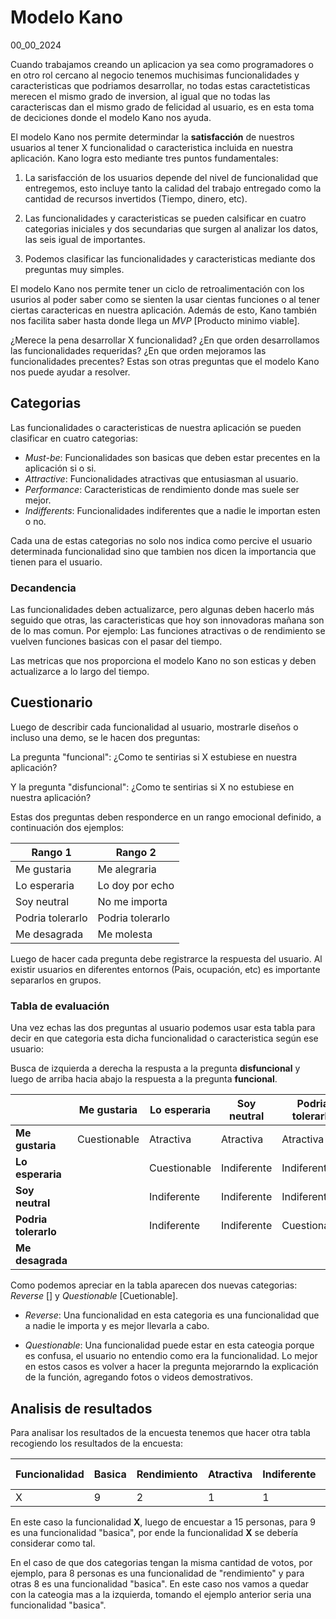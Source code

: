 # Modelo Kano
00_00_2024

Cuando trabajamos creando un aplicacion ya sea como programadores o en otro rol cercano al negocio tenemos muchisimas funcionalidades y caracteristicas que podriamos desarrollar, no todas estas caractetisticas merecen el mismo grado de inversion, al igual que no todas las caracteriscas dan el mismo grado de felicidad al usuario, es en esta toma de deciciones donde el modelo Kano nos ayuda.

El modelo Kano nos permite determindar la **satisfacción** de nuestros usuarios al tener X funcionalidad o caracteristica incluida en nuestra aplicación. Kano logra esto mediante tres puntos fundamentales:

1. La sarisfacción de los usuarios depende del nivel de funcionalidad que entregemos, esto incluye tanto la calidad del trabajo entregado como la cantidad de recursos invertidos (Tiempo, dinero, etc).

2. Las funcionalidades y caracteristicas se pueden calsificar en cuatro categorias iniciales y dos secundarias que surgen al analizar los datos, las seis igual de importantes.

3. Podemos clasificar las funcionalidades y caracteristicas mediante dos preguntas muy simples.

El modelo Kano nos permite tener un ciclo de retroalimentación con los usurios al poder saber como se sienten la usar cientas funciones o al tener ciertas caractericas en nuestra aplicación. Además de esto, Kano también nos facilita saber hasta donde llega un *MVP* [Producto minimo viable].

¿Merece la pena desarrollar X funcionalidad? ¿En que orden desarrollamos las funcionalidades requeridas? ¿En que orden mejoramos las funcionalidades precentes? Estas son otras preguntas que el modelo Kano nos puede ayudar a resolver.

## Categorias

Las funcionalidades o caracteristicas de nuestra aplicación se pueden clasificar en cuatro categorias:

* *Must-be*: Funcionalidades son basicas que deben estar precentes en la aplicación si o si.
* *Attractive*: Funcionalidades atractivas que entusiasman al usuario.
* *Performance*: Caracteristicas de rendimiento donde mas suele ser mejor.
* *Indifferents*: Funcionalidades indiferentes que a nadie le importan esten o no.

Cada una de estas categorias no solo nos indica como percive el usuario determinada funcionalidad sino que tambien nos dicen la importancia que tienen para el usuario.

### Decandencia

Las funcionalidades deben actualizarce, pero algunas deben hacerlo más seguido que otras, las caracteristicas que hoy son innovadoras mañana son de lo mas comun. Por ejemplo: Las funciones atractivas o de rendimiento se vuelven funciones basicas con el pasar del tiempo.

Las metricas que nos proporciona el modelo Kano no son esticas y deben actualizarce a lo largo del tiempo.

## Cuestionario

Luego de describir cada funcionalidad al usuario, mostrarle diseños o incluso una demo, se le hacen dos preguntas:

La pregunta "funcional": ¿Como te sentirias si X estubiese en nuestra aplicación? 

Y la pregunta "disfuncional": ¿Como te sentirias si X no estubiese en nuestra aplicación?

Estas dos preguntas deben responderce en un rango emocional definido, a continuación dos ejemplos:

| Rango 1 | Rango 2 |
|--|--|
| Me gustaria | Me alegraria |
| Lo esperaria  | Lo doy por echo |
| Soy neutral | No me importa |
| Podria tolerarlo | Podria tolerarlo |
| Me desagrada | Me molesta |

Luego de hacer cada pregunta debe registrarce la respuesta del usuario. Al existir usuarios en diferentes entornos (Pais, ocupación, etc) es importante separarlos en grupos.

### Tabla de evaluación

Una vez echas las dos preguntas al usuario podemos usar esta tabla para decir en que categoria esta dicha funcionalidad o caracteristica según ese usuario:

Busca de izquierda a derecha la respusta a la pregunta **disfuncional** y luego de arriba hacia abajo la respuesta a la pregunta **funcional**.

|  | Me gustaria | Lo esperaria | Soy neutral | Podria tolerarlo | Me desagrada |
|--|--|--|--|--|--|
| **Me gustaria** | Cuestionable | Atractiva | Atractiva | Atractiva | Rendimiento |
| **Lo esperaria** |  | Cuestionable | Indiferente | Indiferente | Basica |
| **Soy neutral** |  | Indiferente | Indiferente | Indiferente | Basica |
| **Podria tolerarlo** |  | Indiferente | Indiferente | Cuestionable | Basica |
| **Me desagrada** |  |  |  |  | Cuestionable |

Como podemos apreciar en la tabla aparecen dos nuevas categorias: *Reverse* [] y *Questionable* [Cuetionable].

* *Reverse*: Una funcionalidad en esta categoria es una funcionalidad que a nadie le importa y es mejor llevarla a cabo.

* *Questionable*: Una funcionalidad puede estar en esta cateogia porque es confusa, el usuario no entendio como era la funcionalidad. Lo mejor en estos casos es volver a hacer la pregunta mejorarndo la explicación de la función, agregando fotos o videos demostrativos.

## Analisis de resultados

Para analisar los resultados de la encuesta tenemos que hacer otra tabla recogiendo los resultados de la encuesta:

| Funcionalidad | Basica | Rendimiento | Atractiva | Indiferente |  | Cuestionable | Total | Categoria final |
|--|--|--|--|--|--|--|--|--|
| X | 9 | 2 | 1 | 1 |  | 2 | 15 | Basica |

En este caso la funcionalidad **X**, luego de encuestar a 15 personas, para 9 es una funcionalidad "basica", por ende la funcionalidad **X** se debería considerar como tal.

En el caso de que dos categorias tengan la misma cantidad de votos, por ejemplo, para 8 personas es una funcionalidad de "rendimiento" y para otras 8 es una funcionalidad "basica". En este caso nos vamos a quedar con la cateogia mas a la izquierda, tomando el ejemplo anterior seria una funcionalidad "basica".